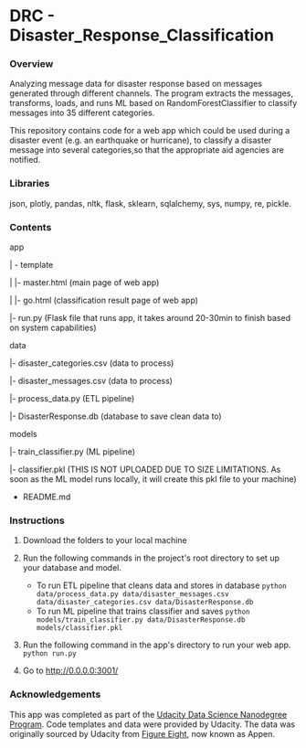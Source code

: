 # DRC - Disaster_Response_Classification

### Overview

Analyzing message data for disaster response based on messages generated through different channels. The program extracts the messages, transforms, loads, and runs ML based on RandomForestClassifier to classify messages into 35 different categories.

This repository contains code for a web app which could be used during a disaster event (e.g. an earthquake or hurricane), to classify a disaster message into several categories,so that the appropriate aid agencies are notified.

### Libraries

json, plotly, pandas, nltk, flask, sklearn, sqlalchemy, sys, numpy, re, pickle.

### Contents

app

| - template

| |- master.html  (main page of web app)

| |- go.html  (classification result page of web app)

|- run.py  (Flask file that runs app, it takes around 20-30min to finish based on system capabilities)

data

|- disaster_categories.csv  (data to process)

|- disaster_messages.csv  (data to process)

|- process_data.py (ETL pipeline)

|- DisasterResponse.db   (database to save clean data to)

models

|- train_classifier.py (ML pipeline)

|- classifier.pkl  (THIS IS NOT UPLOADED DUE TO SIZE LIMITATIONS. As soon as the ML model runs locally, it will create this pkl file to your machine)

- README.md

### Instructions

1. Download the folders to your local machine
2. Run the following commands in the project's root directory to set up your database and model.

    - To run ETL pipeline that cleans data and stores in database
        `python data/process_data.py data/disaster_messages.csv data/disaster_categories.csv data/DisasterResponse.db`
    - To run ML pipeline that trains classifier and saves
        `python models/train_classifier.py data/DisasterResponse.db models/classifier.pkl`

2. Run the following command in the app's directory to run your web app.
    `python run.py`

3. Go to http://0.0.0.0:3001/

### Acknowledgements

This app was completed as part of the [Udacity Data Science Nanodegree Program](https://www.udacity.com/course/data-scientist-nanodegree--nd025). Code templates and data were provided by Udacity. The data was originally sourced by Udacity from [Figure Eight](https://appen.com/), now known as Appen.

